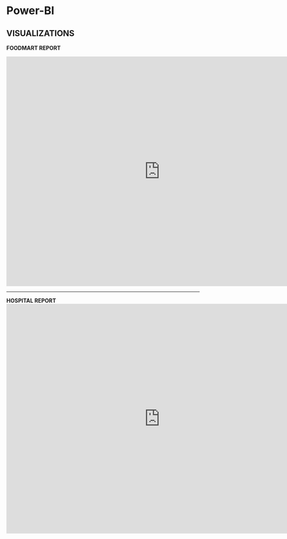 # Power-BI
<h2>VISUALIZATIONS</h2>

<strong> FOODMART REPORT </strong>
<iframe width="800" height="600" src="https://app.powerbi.com/view?r=eyJrIjoiNjVjNmE3MTAtZjlhNS00YjA2LTkwNzgtY2UyNmI0Y2ExOTIxIiwidCI6IjMzNDQwZmM2LWI3YzctNDEyYy1iYjczLTBlNzBiMDE5OGQ1YSIsImMiOjh9" frameborder="0" allowFullScreen="true"></iframe>
<br>
<hr>
<strong> HOSPITAL REPORT </strong>
<iframe width="800" height="600" src="https://app.powerbi.com/view?r=eyJrIjoiZmJjNzUwMGEtY2FhMy00NjQyLThiMmMtZmY0NDMxZjQ3YTg3IiwidCI6IjMzNDQwZmM2LWI3YzctNDEyYy1iYjczLTBlNzBiMDE5OGQ1YSIsImMiOjh9" frameborder="0" allowFullScreen="true"></iframe>

